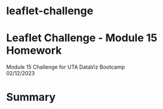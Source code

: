 # leaflet-challenge


# Leaflet Challenge - Module 15 Homework
Module 15 Challenge for UTA DataViz Bootcamp\
02/12/2023

# Summary
